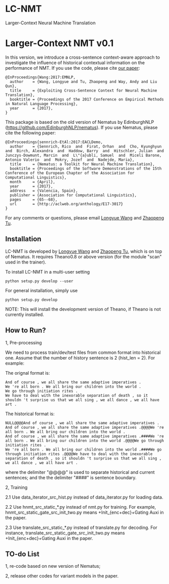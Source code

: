 # LC-NMT
Larger-Context Neural Machine Translation

Larger-Context NMT v0.1
===========================

In this version, we introduce a cross-sentence context-aware approach to investigate the influence of historical contextual information on the performance of NMT. If you use the code, please cite <a href="https://arxiv.org/pdf/1704.04347.pdf">our paper</a>:

<pre><code>@InProceedings{Wang:2017:EMNLP,
  author    = {Wang, Longyue and Tu, Zhaopeng and Way, Andy and Liu Qun},
  title     = {Exploiting Cross-Sentence Context for Neural Machine Translation},
  booktitle = {Proceedings of the 2017 Conference on Empirical Methods in Natural Language Processing},
  year      = {2017},
}
</code></pre>

This package is based on the old version of Nematus by EdinburghNLP (https://github.com/EdinburghNLP/nematus). If you use Nematus, please cite the following paper:

<pre><code>@InProceedings{sennrich-EtAl:2017:EACLDemo,
  author    = {Sennrich, Rico  and  Firat, Orhan  and  Cho, Kyunghyun  and  Birch, Alexandra  and  Haddow, Barry  and  Hitschler, Julian  and  Junczys-Dowmunt, Marcin  and  L\"{a}ubli, Samuel  and  Miceli Barone, Antonio Valerio  and  Mokry, Jozef  and  Nadejde, Maria},
  title     = {Nematus: a Toolkit for Neural Machine Translation},
  booktitle = {Proceedings of the Software Demonstrations of the 15th Conference of the European Chapter of the Association for Computational Linguistics},
  month     = {April},
  year      = {2017},
  address   = {Valencia, Spain},
  publisher = {Association for Computational Linguistics},
  pages     = {65--68},
  url       = {http://aclweb.org/anthology/E17-3017}
}
</code></pre>

For any comments or questions, please  email <a href="mailto:vincentwang0229@gmail.com">Longyue Wang</a> and <a href="mailto:tuzhaopeng@gmail.com">Zhaopeng Tu</a>.

Installation
------------

LC-NMT is developed by <a href="http://computing.dcu.ie/~lwang/">Longyue Wang</a> and <a href="http://www.zptu.net">Zhaopeng Tu</a>, which is on top of Nematus. It requires Theano0.8 or above version (for the module "scan" used in the trainer).

To install LC-NMT in a multi-user setting

``python setup.py develop --user``

For general installation, simply use

``python setup.py develop``

NOTE: This will install the development version of Theano, if Theano is not currently installed.


How to Run?
--------------------------

1, Pre-processing

We need to process train/dev/test files from common format into historical one. Assume that the number of history sentence is 2 (hist_len = 2). For example:

The orignal format is:

<pre><code>And of course , we all share the same adaptive imperatives .
We 're all born . We all bring our children into the world .
We go through initiation rites .
We have to deal with the inexorable separation of death , so it shouldn 't surprise us that we all sing , we all dance , we all have art .</code></pre>

The historical format is:

<pre><code>NULL@@@@And of course , we all share the same adaptive imperatives .
And of course , we all share the same adaptive imperatives .@@@@We 're all born . We all bring our children into the world .
And of course , we all share the same adaptive imperatives .####We 're all born . We all bring our children into the world .@@@@We go through initiation rites .
We 're all born . We all bring our children into the world .####We go through initiation rites .@@@@We have to deal with the inexorable separation of death , so it shouldn 't surprise us that we all sing , we all dance , we all have art .</code></pre>

where the delimiter "@@@@" is used to separate historical and current sentences; and the the delimiter "####" is sentence boundary.

2, Training

2.1 Use data_iterator_src_hist.py instead of data_iterator.py for loading data.

2.2 Use hnmt_src_static_*.py instead of nmt.py for training. For example, hnmt_src_static_gate_src_init_two.py means +Init_{enc+dec}+Gating Auxi in the paper.

2.3 Use translate_src_static_*.py instead of translate.py for decoding. For instance, translate_src_static_gate_src_init_two.py means +Init_{enc+dec}+Gating Auxi in the paper.

TO-do List
--------------------------

1, re-code based on new version of Nematus;

2, release other codes for variant models in the paper.

